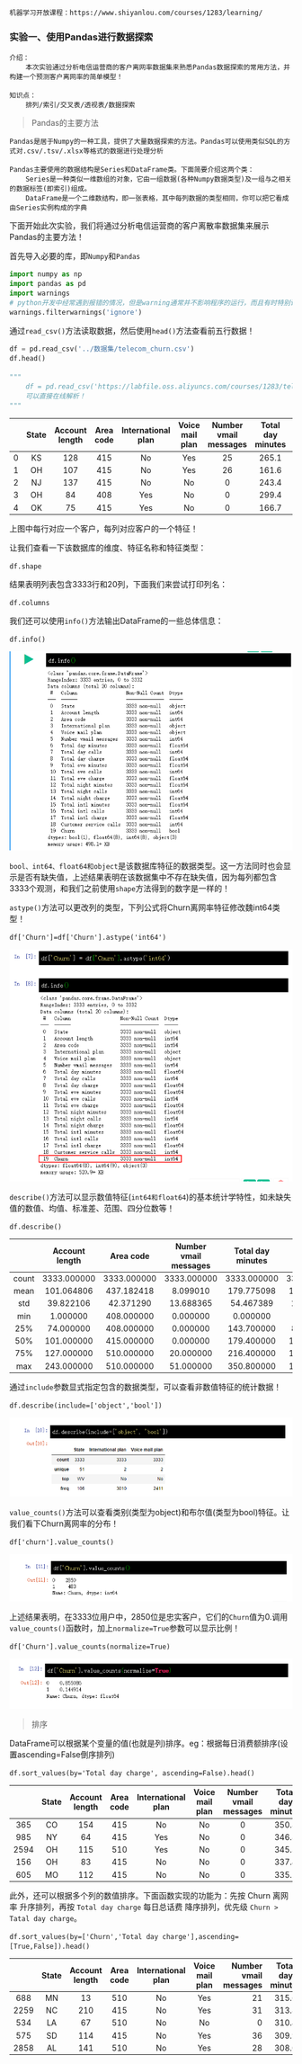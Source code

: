 ```
机器学习开放课程：https://www.shiyanlou.com/courses/1283/learning/
```

### 实验一、使用Pandas进行数据探索

```
介绍：
	本次实验通过分析电信运营商的客户离网率数据集来熟悉Pandas数据探索的常用方法，并构建一个预测客户离网率的简单模型！

知识点：
	排列/索引/交叉表/透视表/数据探索
```

> Pandas的主要方法

```
Pandas是居于Numpy的一种工具，提供了大量数据探索的方法。Pandas可以使用类似SQL的方式对.csv/.tsv/.xlsx等格式的数据进行处理分析

Pandas主要使用的数据结构是Series和DataFrame类。下面简要介绍这两个类：
	Series是一种类似一维数组的对象，它由一组数据(各种Numpy数据类型)及一组与之相关的数据标签(即索引)组成。
	DataFrame是一个二维数结构，即一张表格，其中每列数据的类型相同，你可以把它看成由Series实例构成的字典
```

下面开始此次实验，我们将通过分析电信运营商的客户离散率数据集来展示Pandas的主要方法！

首先导入必要的库，即`Numpy`和`Pandas`

```python
import numpy as np
import pandas as pd
import warnings
# python开发中经常遇到报错的情况，但是warning通常并不影响程序的运行，而且有时特别讨厌,使用此方法即可
warnings.filterwarnings('ignore')
```

通过`read_csv()`方法读取数据，然后使用`head()`方法查看前五行数据！

```python
df = pd.read_csv('../数据集/telecom_churn.csv')
df.head()

"""
	df = pd.read_csv('https://labfile.oss.aliyuncs.com/courses/1283/telecom_churn.csv')
	可以直接在线解析！
"""
```

|      | State | Account length | Area code | International plan | Voice mail plan | Number vmail messages | Total day minutes | Total day calls | Total day charge | Total eve minutes | Total eve calls | Total eve charge | Total night minutes | Total night calls | Total night charge | Total intl minutes | Total intl calls | Total intl charge | Customer service calls | Churn |
| ---: | :---: | :------------: | :-------: | :----------------: | :-------------: | :-------------------: | :---------------: | :-------------: | :--------------: | :---------------: | :-------------: | :--------------: | :-----------------: | :---------------: | :----------------: | :----------------: | :--------------: | :---------------: | :--------------------: | :---: |
|    0 |  KS   |      128       |    415    |         No         |       Yes       |          25           |       265.1       |       110       |      45.07       |       197.4       |       99        |      16.78       |        244.7        |        91         |       11.01        |        10.0        |        3         |       2.70        |           1            | False |
|    1 |  OH   |      107       |    415    |         No         |       Yes       |          26           |       161.6       |       123       |      27.47       |       195.5       |       103       |      16.62       |        254.4        |        103        |       11.45        |        13.7        |        3         |       3.70        |           1            | False |
|    2 |  NJ   |      137       |    415    |         No         |       No        |           0           |       243.4       |       114       |      41.38       |       121.2       |       110       |      10.30       |        162.6        |        104        |        7.32        |        12.2        |        5         |       3.29        |           0            | False |
|    3 |  OH   |       84       |    408    |        Yes         |       No        |           0           |       299.4       |       71        |      50.90       |       61.9        |       88        |       5.26       |        196.9        |        89         |        8.86        |        6.6         |        7         |       1.78        |           2            | False |
|    4 |  OK   |       75       |    415    |        Yes         |       No        |           0           |       166.7       |       113       |      28.34       |       148.3       |       122       |      12.61       |        186.9        |        121        |        8.41        |        10.1        |        3         |       2.73        |           3            | False |

上图中每行对应一个客户，每列对应客户的一个特征！

让我们查看一下该数据库的维度、特征名称和特征类型：

`df.shape`

结果表明列表包含3333行和20列，下面我们来尝试打印列名：

`df.columns`

我们还可以使用`info()`方法输出DataFrame的一些总体信息：

`df.info()`

![](./pictures/df.info()方法.png)

`bool、int64、float64和object`是该数据库特征的数据类型。这一方法同时也会显示是否有缺失值，上述结果表明在该数据集中不存在缺失值，因为每列都包含3333个观测，和我们之前使用`shape`方法得到的数字是一样的！

`astype()`方法可以更改列的类型，下列公式将Churn离网率特征修改魏int64类型！

`df['Churn']=df['Churn'].astype('int64')`

![](./pictures/astype()方法.png)

`describe()`方法可以显示数值特征(`int64和float64`)的基本统计学特性，如未缺失值的数值、均值、标准差、范围、四分位数等！

`df.describe()`

|       | Account length |  Area code  | Number vmail messages | Total day minutes | Total day calls | Total day charge | Total eve minutes | Total eve calls | Total eve charge | Total night minutes | Total night calls | Total night charge | Total intl minutes | Total intl calls | Total intl charge | Customer service calls |    Churn    |
| :---: | :------------: | :---------: | :-------------------: | :---------------: | :-------------: | :--------------: | :---------------: | :-------------: | :--------------: | :-----------------: | :---------------: | :----------------: | :----------------: | :--------------: | :---------------: | :--------------------: | :---------: |
| count |  3333.000000   | 3333.000000 |      3333.000000      |    3333.000000    |   3333.000000   |   3333.000000    |    3333.000000    |   3333.000000   |   3333.000000    |     3333.000000     |    3333.000000    |    3333.000000     |    3333.000000     |   3333.000000    |    3333.000000    |      3333.000000       | 3333.000000 |
| mean  |   101.064806   | 437.182418  |       8.099010        |    179.775098     |   100.435644    |    30.562307     |    200.980348     |   100.114311    |    17.083540     |     200.872037      |    100.107711     |      9.039325      |     10.237294      |     4.479448     |     2.764581      |        1.562856        |  0.144914   |
|  std  |   39.822106    |  42.371290  |       13.688365       |     54.467389     |    20.069084    |     9.259435     |     50.713844     |    19.922625    |     4.310668     |      50.573847      |     19.568609     |      2.275873      |      2.791840      |     2.461214     |     0.753773      |        1.315491        |  0.352067   |
|  min  |    1.000000    | 408.000000  |       0.000000        |     0.000000      |    0.000000     |     0.000000     |     0.000000      |    0.000000     |     0.000000     |      23.200000      |     33.000000     |      1.040000      |      0.000000      |     0.000000     |     0.000000      |        0.000000        |  0.000000   |
|  25%  |   74.000000    | 408.000000  |       0.000000        |    143.700000     |    87.000000    |    24.430000     |    166.600000     |    87.000000    |    14.160000     |     167.000000      |     87.000000     |      7.520000      |      8.500000      |     3.000000     |     2.300000      |        1.000000        |  0.000000   |
|  50%  |   101.000000   | 415.000000  |       0.000000        |    179.400000     |   101.000000    |    30.500000     |    201.400000     |   100.000000    |    17.120000     |     201.200000      |    100.000000     |      9.050000      |     10.300000      |     4.000000     |     2.780000      |        1.000000        |  0.000000   |
|  75%  |   127.000000   | 510.000000  |       20.000000       |    216.400000     |   114.000000    |    36.790000     |    235.300000     |   114.000000    |    20.000000     |     235.300000      |    113.000000     |     10.590000      |     12.100000      |     6.000000     |     3.270000      |        2.000000        |  0.000000   |
|  max  |   243.000000   | 510.000000  |       51.000000       |    350.800000     |   165.000000    |    59.640000     |    363.700000     |   170.000000    |    30.910000     |     395.000000      |    175.000000     |     17.770000      |     20.000000      |    20.000000     |     5.400000      |        9.000000        |  1.000000   |

通过`include`参数显式指定包含的数据类型，可以查看非数值特征的统计数据！

`df.describe(include=['object','bool'])`

![](./pictures/describe()方法.png)

`value_counts()`方法可以查看类别(类型为object)和布尔值(类型为bool)特征。让我们看下Churn离网率的分布！

`df['churn'].value_counts()`

![](./pictures/value_counts()方法.png)

上述结果表明，在3333位用户中，2850位是忠实客户，它们的`Churn`值为0.调用`value_counts()`函数时，加上`normalize=True`参数可以显示比例！

`df['Churn'].value_counts(normalize=True)`

![](./pictures/value_counts(normalize=True).png)

> 排序

DataFrame可以根据某个变量的值(也就是列)排序。eg：根据每日消费额排序(设置ascending=False倒序排列)

`df.sort_values(by='Total day charge', ascending=False).head()`

|      | State | Account length | Area code | International plan | Voice mail plan | Number vmail messages | Total day minutes | Total day calls | Total day charge | Total eve minutes | Total eve calls | Total eve charge | Total night minutes | Total night calls | Total night charge | Total intl minutes | Total intl calls | Total intl charge | Customer service calls | Churn |
| :--: | :---: | :------------: | :-------: | :----------------: | :-------------: | :-------------------: | :---------------: | :-------------: | :--------------: | :---------------: | :-------------: | :--------------: | :-----------------: | :---------------: | :----------------: | :----------------: | :--------------: | :---------------: | :--------------------: | :---: |
| 365  |  CO   |      154       |    415    |         No         |       No        |           0           |       350.8       |       75        |      59.64       |       216.5       |       94        |      18.40       |        253.9        |        100        |       11.43        |        10.1        |        9         |       2.73        |           1            |   1   |
| 985  |  NY   |       64       |    415    |        Yes         |       No        |           0           |       346.8       |       55        |      58.96       |       249.5       |       79        |      21.21       |        275.4        |        102        |       12.39        |        13.3        |        9         |       3.59        |           1            |   1   |
| 2594 |  OH   |      115       |    510    |        Yes         |       No        |           0           |       345.3       |       81        |      58.70       |       203.4       |       106       |      17.29       |        217.5        |        107        |        9.79        |        11.8        |        8         |       3.19        |           1            |   1   |
| 156  |  OH   |       83       |    415    |         No         |       No        |           0           |       337.4       |       120       |      57.36       |       227.4       |       116       |      19.33       |        153.9        |        114        |        6.93        |        15.8        |        7         |       4.27        |           0            |   1   |
| 605  |  MO   |      112       |    415    |         No         |       No        |           0           |       335.5       |       77        |      57.04       |       212.5       |       109       |      18.06       |        265.0        |        132        |       11.93        |        12.7        |        8         |       3.43        |           2            |   1   |

此外，还可以根据多个列的数值排序。下面函数实现的功能为：先按 Churn 离网率 升序排列，再按 `Total day charge` 每日总话费 降序排列，优先级 `Churn > Tatal day charge`。

`df.sort_values(by=['Churn','Total day charge'],ascending=[True,False]).head()`

|      | State | Account length | Area code | International plan | Voice mail plan | Number vmail messages | Total day minutes | Total day calls | Total day charge | Total eve minutes | Total eve calls | Total eve charge | Total night minutes | Total night calls | Total night charge | Total intl minutes | Total intl calls | Total intl charge | Customer service calls | Churn |
| :--: | :---: | :------------: | :-------: | :----------------: | :-------------: | --------------------: | :---------------: | :-------------: | :--------------: | :---------------: | :-------------: | :--------------: | :-----------------: | :---------------: | :----------------: | :----------------: | :--------------: | :---------------: | :--------------------: | :---: |
| 688  |  MN   |       13       |    510    |         No         |       Yes       |                    21 |       315.6       |       105       |      53.65       |       208.9       |       71        |      17.76       |        260.1        |        123        |       11.70        |        12.1        |        3         |       3.27        |           3            |   0   |
| 2259 |  NC   |      210       |    415    |         No         |       Yes       |                    31 |       313.8       |       87        |      53.35       |       147.7       |       103       |      12.55       |        192.7        |        97         |        8.67        |        10.1        |        7         |       2.73        |           3            |   0   |
| 534  |  LA   |       67       |    510    |         No         |       No        |                     0 |       310.4       |       97        |      52.77       |       66.5        |       123       |       5.65       |        246.5        |        99         |       11.09        |        9.2         |        10        |       2.48        |           4            |   0   |
| 575  |  SD   |      114       |    415    |         No         |       Yes       |                    36 |       309.9       |       90        |      52.68       |       200.3       |       89        |      17.03       |        183.5        |        105        |        8.26        |        14.2        |        2         |       3.83        |           1            |   0   |
| 2858 |  AL   |      141       |    510    |         No         |       Yes       |                    28 |       308.0       |       123       |      52.36       |       247.8       |       128       |      21.06       |        152.9        |        103        |        6.88        |        7.4         |        3         |       2.00        |           1            |   0   |


